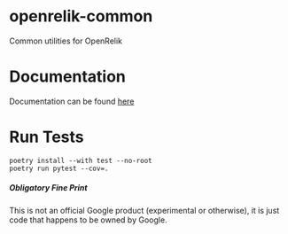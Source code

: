 # openrelik-common
Common utilities for OpenRelik 

# Documentation
Documentation can be found [here](https://openrelik.github.io/openrelik-common/openrelik_common/index.html)

# Run Tests
```
poetry install --with test --no-root
poetry run pytest --cov=.
```

##### Obligatory Fine Print
This is not an official Google product (experimental or otherwise), it is just code that happens to be owned by Google.
